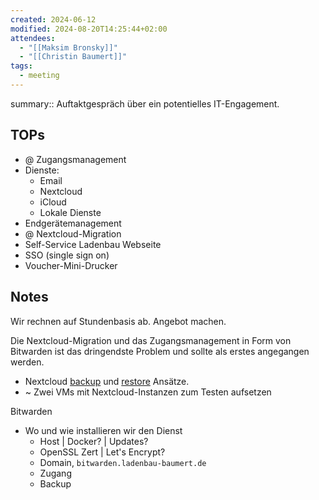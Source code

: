 ```yaml
---
created: 2024-06-12
modified: 2024-08-20T14:25:44+02:00
attendees:
  - "[[Maksim Bronsky]]"
  - "[[Christin Baumert]]"
tags:
  - meeting
---
```


summary:: Auftaktgespräch über ein potentielles IT-Engagement.
## TOPs
- @ Zugangsmanagement
- Dienste:
	- Email
	- Nextcloud
	- iCloud
	- Lokale Dienste
- Endgerätemanagement
- @ Nextcloud-Migration
- Self-Service Ladenbau Webseite
- SSO (single sign on)
- Voucher-Mini-Drucker

##  Notes

Wir rechnen auf Stundenbasis ab. Angebot machen.

Die Nextcloud-Migration und das Zugangsmanagement in Form von Bitwarden ist das dringendste Problem und sollte als erstes angegangen werden. 

-  Nextcloud [backup](https://docs.nextcloud.com/server/latest/admin_manual/maintenance/backup.html) und [restore](https://docs.nextcloud.com/server/latest/admin_manual/maintenance/restore.html) Ansätze.
- ~ Zwei VMs mit Nextcloud-Instanzen zum Testen aufsetzen

 Bitwarden
 - Wo und wie installieren wir den Dienst
	 - Host | Docker? | Updates?
	 - OpenSSL Zert | Let's Encrypt?
	 - Domain, `bitwarden.ladenbau-baumert.de`
	 - Zugang
	 - Backup